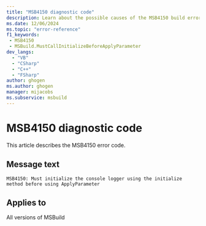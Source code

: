 ```yaml
---
title: "MSB4150 diagnostic code"
description: Learn about the possible causes of the MSB4150 build error, and get troubleshooting tips.
ms.date: 12/06/2024
ms.topic: "error-reference"
f1_keywords:
 - MSB4150
 - MSBuild.MustCallInitializeBeforeApplyParameter
dev_langs:
  - "VB"
  - "CSharp"
  - "C++"
  - "FSharp"
author: ghogen
ms.author: ghogen
manager: mijacobs
ms.subservice: msbuild
---
```


# MSB4150 diagnostic code

<!-- :::ErrorDefinitionDescription::: -->
<!-- :::editable-content name="introDescription"::: -->
This article describes the MSB4150 error code.
<!-- :::editable-content-end::: -->

## Message text

`MSB4150: Must initialize the console logger using the initialize method before using ApplyParameter`

<!-- :::editable-content name="postOutputDescription"::: -->
<!--
{StrBegin="MSB4150: "}
-->
<!-- :::editable-content-end::: -->
<!-- :::ErrorDefinitionDescription-end::: -->

## Applies to

All versions of MSBuild
